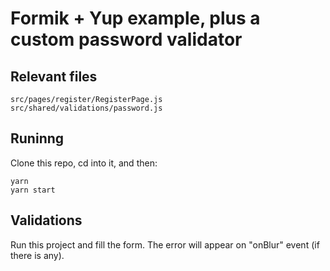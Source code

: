# Formik + Yup example, plus a custom password validator

## Relevant files

```
src/pages/register/RegisterPage.js
src/shared/validations/password.js
```

## Runinng

Clone this repo, cd into it, and then:

```
yarn
yarn start
```

## Validations

Run this project and fill the form. The error will appear on "onBlur" event (if
there is any).
